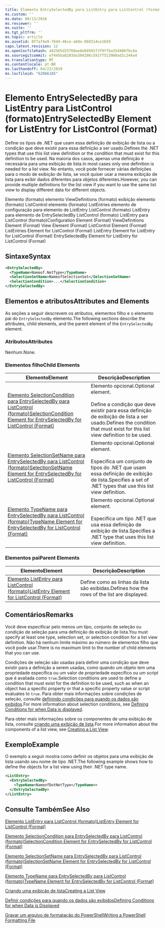 ```yaml
---
title: Elemento EntrySelectedBy para ListEntry para ListControl (formato) | Microsoft Docs
ms.custom: ''
ms.date: 09/13/2016
ms.reviewer: ''
ms.suite: ''
ms.tgt_pltfrm: ''
ms.topic: article
ms.assetid: 0f7a74e9-764d-46ce-ab8e-8b9314ce1659
caps.latest.revision: 12
ms.openlocfilehash: 442565d25f60ae8e04501f3f9ffba35d486fbc8a
ms.sourcegitcommit: e7445ba8203da304286c591ff513900ad1c244a4
ms.translationtype: MT
ms.contentlocale: pt-BR
ms.lasthandoff: 04/23/2019
ms.locfileid: "62066185"
---
```

# <a name="entryselectedby-element-for-listentry-for-listcontrol-format"></a><span data-ttu-id="05303-102">Elemento EntrySelectedBy para ListEntry para ListControl (formato)</span><span class="sxs-lookup"><span data-stu-id="05303-102">EntrySelectedBy Element for ListEntry for ListControl (Format)</span></span>

<span data-ttu-id="05303-103">Define os tipos de .NET que usam essa definição de exibição de lista ou a condição que deve existir para essa definição a ser usado.</span><span class="sxs-lookup"><span data-stu-id="05303-103">Defines the .NET types that use this list view definition or the condition that must exist for this definition to be used.</span></span> <span data-ttu-id="05303-104">Na maioria dos casos, apenas uma definição é necessária para uma exibição de lista.</span><span class="sxs-lookup"><span data-stu-id="05303-104">In most cases only one definition is needed for a list view.</span></span> <span data-ttu-id="05303-105">No entanto, você pode fornecer várias definições para o modo de exibição de lista, se você quiser usar a mesma exibição de lista para exibir dados diferentes para objetos diferentes.</span><span class="sxs-lookup"><span data-stu-id="05303-105">However, you can provide multiple definitions for the list view if you want to use the same list view to display different data for different objects.</span></span>

<span data-ttu-id="05303-106">Elemento (formato) elemento ViewDefinitions (formato) exibição elemento (formato) ListControl elemento (formato) ListEntries elemento de configuração para elemento de ListEntry ListControl (formato) ListEntry para elemento de EntrySelectedBy ListControl (formato) ListEntry para ListControl (formato)</span><span class="sxs-lookup"><span data-stu-id="05303-106">Configuration Element (Format) ViewDefinitions Element (Format) View Element (Format) ListControl Element (Format) ListEntries Element for ListControl (Format) ListEntry Element for ListEntry for ListControl (Format) EntrySelectedBy Element for ListEntry for ListControl (Format)</span></span>

## <a name="syntax"></a><span data-ttu-id="05303-107">Sintaxe</span><span class="sxs-lookup"><span data-stu-id="05303-107">Syntax</span></span>

```xml
<EntrySelectedBy>
  <TypeName>Nameof.NetType</TypeName>
  <SelectionSetName>NameofSelectionSet</SelectionSetName>
  <SelectionCondition>...</SelectionCondition>
</EntrySelectedBy>
```

## <a name="attributes-and-elements"></a><span data-ttu-id="05303-108">Elementos e atributos</span><span class="sxs-lookup"><span data-stu-id="05303-108">Attributes and Elements</span></span>

<span data-ttu-id="05303-109">As seções a seguir descrevem os atributos, elementos filho e o elemento pai do `EntrySelectedBy` elemento.</span><span class="sxs-lookup"><span data-stu-id="05303-109">The following sections describe the attributes, child elements, and the parent element of the `EntrySelectedBy` element.</span></span>

### <a name="attributes"></a><span data-ttu-id="05303-110">Atributos</span><span class="sxs-lookup"><span data-stu-id="05303-110">Attributes</span></span>

<span data-ttu-id="05303-111">Nenhum.</span><span class="sxs-lookup"><span data-stu-id="05303-111">None.</span></span>

### <a name="child-elements"></a><span data-ttu-id="05303-112">Elementos filho</span><span class="sxs-lookup"><span data-stu-id="05303-112">Child Elements</span></span>

|<span data-ttu-id="05303-113">Elemento</span><span class="sxs-lookup"><span data-stu-id="05303-113">Element</span></span>|<span data-ttu-id="05303-114">Descrição</span><span class="sxs-lookup"><span data-stu-id="05303-114">Description</span></span>|
|-------------|-----------------|
|[<span data-ttu-id="05303-115">Elemento SelectionCondition para EntrySelectedBy para ListControl (formato)</span><span class="sxs-lookup"><span data-stu-id="05303-115">SelectionCondition Element for EntrySelectedBy for ListControl  (Format)</span></span>](./selectioncondition-element-for-entryselectedby-for-listcontrol-format.md)|<span data-ttu-id="05303-116">Elemento opcional.</span><span class="sxs-lookup"><span data-stu-id="05303-116">Optional element.</span></span><br /><br /> <span data-ttu-id="05303-117">Define a condição que deve existir para essa definição de exibição de lista a ser usado.</span><span class="sxs-lookup"><span data-stu-id="05303-117">Defines the condition that must exist for this list view definition to be used.</span></span>|
|[<span data-ttu-id="05303-118">Elemento SelectionSetName para EntrySelectedBy para ListControl (formato)</span><span class="sxs-lookup"><span data-stu-id="05303-118">SelectionSetName Element for EntrySelectedBy for ListControl (Format)</span></span>](./selectionsetname-element-for-entryselectedby-for-listcontrol-format.md)|<span data-ttu-id="05303-119">Elemento opcional.</span><span class="sxs-lookup"><span data-stu-id="05303-119">Optional element.</span></span><br /><br /> <span data-ttu-id="05303-120">Especifica um conjunto de tipos do .NET que usam essa definição de exibição de lista.</span><span class="sxs-lookup"><span data-stu-id="05303-120">Specifies a set of .NET types that use this list view definition.</span></span>|
|[<span data-ttu-id="05303-121">Elemento TypeName para EntrySelectedBy para ListControl (formato)</span><span class="sxs-lookup"><span data-stu-id="05303-121">TypeName Element for EntrySelectedBy for ListControl (Format)</span></span>](./typename-element-for-entryselectedby-for-listcontrol-format.md)|<span data-ttu-id="05303-122">Elemento opcional.</span><span class="sxs-lookup"><span data-stu-id="05303-122">Optional element.</span></span><br /><br /> <span data-ttu-id="05303-123">Especifica um tipo .NET que usa essa definição de exibição de lista.</span><span class="sxs-lookup"><span data-stu-id="05303-123">Specifies a .NET type that uses this list view definition.</span></span>|

### <a name="parent-elements"></a><span data-ttu-id="05303-124">Elementos pai</span><span class="sxs-lookup"><span data-stu-id="05303-124">Parent Elements</span></span>

|<span data-ttu-id="05303-125">Elemento</span><span class="sxs-lookup"><span data-stu-id="05303-125">Element</span></span>|<span data-ttu-id="05303-126">Descrição</span><span class="sxs-lookup"><span data-stu-id="05303-126">Description</span></span>|
|-------------|-----------------|
|[<span data-ttu-id="05303-127">Elemento ListEntry para ListControl (formato)</span><span class="sxs-lookup"><span data-stu-id="05303-127">ListEntry Element for ListControl (Format)</span></span>](./listentry-element-for-listcontrol-format.md)|<span data-ttu-id="05303-128">Define como as linhas da lista são exibidas.</span><span class="sxs-lookup"><span data-stu-id="05303-128">Defines how the rows of the list are displayed.</span></span>|

## <a name="remarks"></a><span data-ttu-id="05303-129">Comentários</span><span class="sxs-lookup"><span data-stu-id="05303-129">Remarks</span></span>

<span data-ttu-id="05303-130">Você deve especificar pelo menos um tipo, conjunto de seleção ou condição de seleção para uma definição de exibição de lista.</span><span class="sxs-lookup"><span data-stu-id="05303-130">You must specify at least one type, selection set, or selection condition for a list view definition.</span></span> <span data-ttu-id="05303-131">Não há nenhum limite máximo ao número de elementos filho que você pode usar.</span><span class="sxs-lookup"><span data-stu-id="05303-131">There is no maximum limit to the number of child elements that you can use.</span></span>

<span data-ttu-id="05303-132">Condições de seleção são usadas para definir uma condição que deve existir para a definição a serem usadas, como quando um objeto tem uma propriedade específica ou um valor de propriedade específico ou um script que é avaliada como `true`.</span><span class="sxs-lookup"><span data-stu-id="05303-132">Selection conditions are used to define a condition that must exist for the definition to be used, such as when an object has a specific property or that a specific property value or script evaluates to `true`.</span></span> <span data-ttu-id="05303-133">Para obter mais informações sobre condições de seleção, consulte [definindo condições para quando os dados são exibidos](./defining-conditions-for-displaying-data.md).</span><span class="sxs-lookup"><span data-stu-id="05303-133">For more information about selection conditions, see [Defining Conditions for when Data is displayed](./defining-conditions-for-displaying-data.md).</span></span>

<span data-ttu-id="05303-134">Para obter mais informações sobre os componentes de uma exibição de lista, consulte [criando uma exibição de lista](./creating-a-list-view.md).</span><span class="sxs-lookup"><span data-stu-id="05303-134">For more information about the components of a list view, see [Creating a List View](./creating-a-list-view.md).</span></span>

## <a name="example"></a><span data-ttu-id="05303-135">Exemplo</span><span class="sxs-lookup"><span data-stu-id="05303-135">Example</span></span>

<span data-ttu-id="05303-136">O exemplo a seguir mostra como definir os objetos para uma exibição de lista usando seu nome de tipo .NET.</span><span class="sxs-lookup"><span data-stu-id="05303-136">The following example shows how to define the objects for a list view using their .NET type name.</span></span>

```xml
<ListEntry>
  <EntrySelectedBy>
    <TypeName>NameofDotNetType</TypeName>>
  </EntrySelectedBy>
</ListEntry>
```

## <a name="see-also"></a><span data-ttu-id="05303-137">Consulte Também</span><span class="sxs-lookup"><span data-stu-id="05303-137">See Also</span></span>

[<span data-ttu-id="05303-138">Elemento ListEntry para ListControl (formato)</span><span class="sxs-lookup"><span data-stu-id="05303-138">ListEntry Element for ListControl (Format)</span></span>](./listentry-element-for-listcontrol-format.md)

[<span data-ttu-id="05303-139">Elemento SelectionCondition para EntrySelectedBy para ListControl (formato)</span><span class="sxs-lookup"><span data-stu-id="05303-139">SelectionCondition Element for EntrySelectedBy for ListControl (Format)</span></span>](./selectioncondition-element-for-entryselectedby-for-listcontrol-format.md)

[<span data-ttu-id="05303-140">Elemento SelectionSetName para EntrySelectedBy para ListControl (formato)</span><span class="sxs-lookup"><span data-stu-id="05303-140">SelectionSetName Element for EntrySelectedBy for ListControl (Format)</span></span>](./selectionsetname-element-for-entryselectedby-for-listcontrol-format.md)

[<span data-ttu-id="05303-141">Elemento TypeName para EntrySelectedBy para ListControl (formato)</span><span class="sxs-lookup"><span data-stu-id="05303-141">TypeName Element for EntrySelectedBy for ListControl (Format)</span></span>](./typename-element-for-entryselectedby-for-listcontrol-format.md)

[<span data-ttu-id="05303-142">Criando uma exibição de lista</span><span class="sxs-lookup"><span data-stu-id="05303-142">Creating a List View</span></span>](./creating-a-list-view.md)

[<span data-ttu-id="05303-143">Definir condições para quando os dados são exibidos</span><span class="sxs-lookup"><span data-stu-id="05303-143">Defining Conditions for when Data is Displayed</span></span>](./defining-conditions-for-displaying-data.md)

[<span data-ttu-id="05303-144">Gravar um arquivo de formatação do PowerShell</span><span class="sxs-lookup"><span data-stu-id="05303-144">Writing a PowerShell Formatting File</span></span>](./writing-a-powershell-formatting-file.md)
